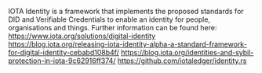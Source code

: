 IOTA Identity is a framework that implements the proposed standards for DID and Verifiable Credentials to enable an identity for people, organisations and things.
Further information can be found here: 
https://www.iota.org/solutions/digital-identity
https://blog.iota.org/releasing-iota-identity-alpha-a-standard-framework-for-digital-identity-cebabd108b4f/
https://blog.iota.org/identities-and-sybil-protection-in-iota-9c62916ff374/
https://github.com/iotaledger/identity.rs
